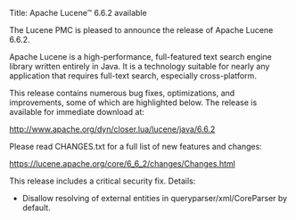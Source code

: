 Title: Apache Lucene™ 6.6.2 available

The Lucene PMC is pleased to announce the release of Apache Lucene 6.6.2.

Apache Lucene is a high-performance, full-featured text search engine library written entirely in Java. It is a technology suitable for nearly any application that requires full-text search, especially cross-platform.

This release contains numerous bug fixes, optimizations, and improvements, some of which are highlighted below. The release is available for immediate download at:

 <http://www.apache.org/dyn/closer.lua/lucene/java/6.6.2>

Please read CHANGES.txt for a full list of new features and changes:

 <https://lucene.apache.org/core/6_6_2/changes/Changes.html>

This release includes a critical security fix. Details:

 * Disallow resolving of external entities in queryparser/xml/CoreParser by default.

